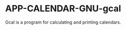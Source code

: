 APP-CALENDAR-GNU-gcal
=====================

Gcal is a program for calculating and printing calendars.
